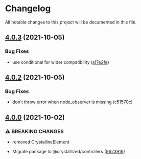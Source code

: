 # Changelog

All notable changes to this project will be documented in this file.

## [4.0.3](https://github.com/whitefusionhq/crystallized/compare/v4.0.2...v4.0.3) (2021-10-05)

### Bug Fixes

* use conditional for wider compatibility ([a17e2fe](https://github.com/whitefusionhq/crystallized/commit/a17e2fe6972c53dfd4722f481d7bfbb139c54531))

## [4.0.2](https://github.com/whitefusionhq/crystallized/compare/v4.0.0...v4.0.2) (2021-10-05)

### Bug Fixes

* don't throw error when node_observer is missing ([c51570c](https://github.com/whitefusionhq/crystallized/commit/c51570c3e38bfedb76b9080abbc633e1b0630753))

## [4.0.0](https://github.com/whitefusionhq/crystallized/compare/v3.0.0...v4.0.0) (2021-10-02)

### ⚠ BREAKING CHANGES

* removed CrystallineElement

* Migrate package to @crystallized/controllers ([9623916](https://github.com/whitefusionhq/crystallized/commit/96239167de6ece0399ebf10527b4805a3a7fb90f))
